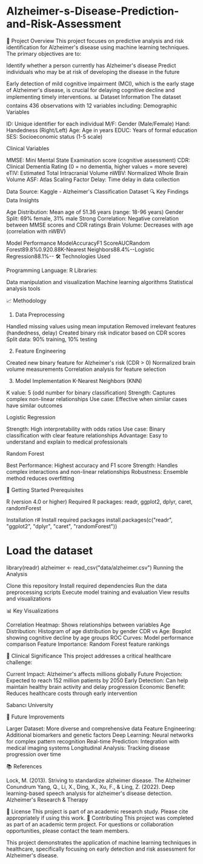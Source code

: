 # Alzheimer-s-Disease-Prediction-and-Risk-Assessment


🧠 Project Overview
This project focuses on predictive analysis and risk identification for Alzheimer's disease using machine learning techniques. The primary objectives are to:

Identify whether a person currently has Alzheimer's disease
Predict individuals who may be at risk of developing the disease in the future

Early detection of mild cognitive impairment (MCI), which is the early stage of Alzheimer's disease, is crucial for delaying cognitive decline and implementing timely interventions.
📊 Dataset Information
The dataset contains 436 observations with 12 variables including:
Demographic Variables

ID: Unique identifier for each individual
M/F: Gender (Male/Female)
Hand: Handedness (Right/Left)
Age: Age in years
EDUC: Years of formal education
SES: Socioeconomic status (1-5 scale)

Clinical Variables

MMSE: Mini Mental State Examination score (cognitive assessment)
CDR: Clinical Dementia Rating (0 = no dementia, higher values = more severe)
eTIV: Estimated Total Intracranial Volume
nWBV: Normalized Whole Brain Volume
ASF: Atlas Scaling Factor
Delay: Time delay in data collection

Data Source: Kaggle - Alzheimer's Classification Dataset
🔍 Key Findings
Data Insights

Age Distribution: Mean age of 51.36 years (range: 18-96 years)
Gender Split: 69% female, 31% male
Strong Correlation: Negative correlation between MMSE scores and CDR ratings
Brain Volume: Decreases with age (correlation with nWBV)

Model Performance
ModelAccuracyF1 ScoreAUCRandom Forest89.8%0.920.88K-Nearest Neighbors88.4%--Logistic Regression88.1%--
🛠️ Technologies Used

Programming Language: R
Libraries:

Data manipulation and visualization
Machine learning algorithms
Statistical analysis tools



📈 Methodology
1. Data Preprocessing

Handled missing values using mean imputation
Removed irrelevant features (handedness, delay)
Created binary risk indicator based on CDR scores
Split data: 90% training, 10% testing

2. Feature Engineering

Created new binary feature for Alzheimer's risk (CDR > 0)
Normalized brain volume measurements
Correlation analysis for feature selection

3. Model Implementation
K-Nearest Neighbors (KNN)

K value: 5 (odd number for binary classification)
Strength: Captures complex non-linear relationships
Use case: Effective when similar cases have similar outcomes

Logistic Regression

Strength: High interpretability with odds ratios
Use case: Binary classification with clear feature relationships
Advantage: Easy to understand and explain to medical professionals

Random Forest

Best Performance: Highest accuracy and F1 score
Strength: Handles complex interactions and non-linear relationships
Robustness: Ensemble method reduces overfitting



🚀 Getting Started
Prerequisites

R (version 4.0 or higher)
Required R packages: readr, ggplot2, dplyr, caret, randomForest

Installation
r# Install required packages
install.packages(c("readr", "ggplot2", "dplyr", "caret", "randomForest"))

# Load the dataset
library(readr)
alzheimer <- read_csv("data/alzheimer.csv")
Running the Analysis

Clone this repository
Install required dependencies
Run the data preprocessing scripts
Execute model training and evaluation
View results and visualizations

📊 Key Visualizations

Correlation Heatmap: Shows relationships between variables
Age Distribution: Histogram of age distribution by gender
CDR vs Age: Boxplot showing cognitive decline by age groups
ROC Curves: Model performance comparison
Feature Importance: Random Forest feature rankings

🎯 Clinical Significance
This project addresses a critical healthcare challenge:

Current Impact: Alzheimer's affects millions globally
Future Projection: Expected to reach 152 million patients by 2050
Early Detection: Can help maintain healthy brain activity and delay progression
Economic Benefit: Reduces healthcare costs through early intervention


Sabancı University 

🔮 Future Improvements

Larger Dataset: More diverse and comprehensive data
Feature Engineering: Additional biomarkers and genetic factors
Deep Learning: Neural networks for complex pattern recognition
Real-time Prediction: Integration with medical imaging systems
Longitudinal Analysis: Tracking disease progression over time

📚 References

Lock, M. (2013). Striving to standardize alzheimer disease. The Alzheimer Conundrum
Yang, Q., Li, X., Ding, X., Xu, F., & Ling, Z. (2022). Deep learning-based speech analysis for alzheimer's disease detection. Alzheimer's Research & Therapy

📄 License
This project is part of an academic research study. Please cite appropriately if using this work.
🤝 Contributing
This project was completed as part of an academic term project. For questions or collaboration opportunities, please contact the team members.

This project demonstrates the application of machine learning techniques in healthcare, specifically focusing on early detection and risk assessment for Alzheimer's disease.
